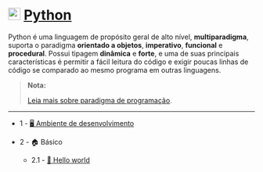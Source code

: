 # <img src="https://cdn.jsdelivr.net/gh/devicons/devicon/icons/python/python-original.svg" width="25px"> [Python](https://www.python.org/)

Python é uma linguagem de propósito geral de alto nível, **multiparadigma**, suporta o paradigma **orientado a objetos**, **imperativo**, **funcional** e **procedural**. Possui tipagem **dinâmica** e **forte**, e uma de suas principais características é permitir a fácil leitura do código e exigir poucas linhas de código se comparado ao mesmo programa em outras linguagens.

> **__Nota:__**
>
> [Leia mais sobre paradigma de programação]().

---

- 1 - [🖥️ Ambiente de desenvolvimento](./setup.md)

- 2 - 🏠 Básico

    - 2.1 - [👋 Hello world](./basic/hello_world.md) 
          
